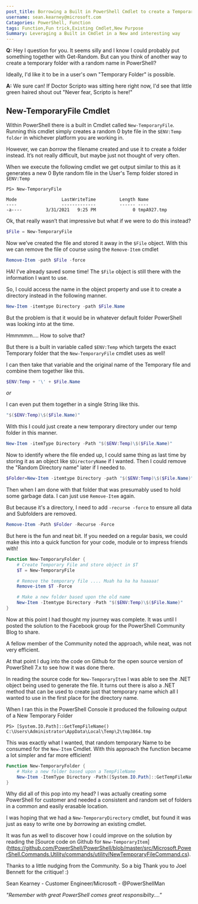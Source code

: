 ```yaml
---
post_title: Borrowing a Built in PowerShell Cmdlet to create a Temporary Folder
username: sean.kearney@microsoft.com
Catagories: PowerShell, Function
tags: Function,Fun trick,Existing Cmdlet,New Purpose
Summary: Leveraging a Built in Cmdlet in a New and interesting way
---
```


**Q:** Hey I question for you.  It seems silly and I know I could probably put 
something together with Get-Random.  But can you think of another way to create 
a temporary folder with a random name in PowerShell? 

Ideally, I'd like it to be in a user's own "Temporary Folder" is possible.

**A:**  We sure can!  If Doctor Scripto was sitting here right now, I'd see that
little green haired shout out "Never fear, Scripto is here!"

## New-TemporaryFile Cmdlet

Within PowerShell there is a built in Cmdlet called `New-TemporaryFile`.  
Running this cmdlet simply creates a random 0 byte file in the `$ENV:Temp folder` 
in whichever platform you are working in.

However, we can _borrow_ the filename created and use it to create a folder 
instead.   It’s not really difficult, but maybe just not thought of very often.

When we execute the following cmdlet we get output similar to this as it
generates a new 0 Byte random file in the User's Temp folder stored in 
`$ENV:Temp`

```
PS> New-TemporaryFile

Mode                 LastWriteTime         Length Name
----                 -------------         ------ ----
-a----         3/31/2021   9:25 PM              0 tmpA927.tmp
```

Ok, that really wasn’t that impressive but what if we were to do this instead?

```powershell
$File = New-TemporaryFile
```

Now we’ve created the file and stored it away in the `$File` object.   With this 
we can remove the file of course using the `Remove-Item` cmdlet

```powershell
Remove-Item -path $File -force
```

HA!  I’ve already saved some time! The `$File` object is still there with the 
information I want to use.

So, I could access the name in the object property and use it to create a 
directory instead in the following manner.

```powershell
New-Item -itemtype Directory -path $File.Name
```

But the problem is that it would be in whatever default folder PowerShell was 
looking into at the time.

Hmmmmm…. How to solve that?

But there is a built in variable called `$ENV:Temp` which targets the exact 
Temporary folder that the `New-TemporaryFile` cmdlet uses as well!

I can then take that variable and the original name of the Temporary file and combine them together like this.

```powershell
$ENV:Temp + '\' + $File.Name
```

_or_


I can even put them together in a single String like this.

```powershell
"$($ENV:Temp)\$($File.Name)"
```

With this I could just create a new temporary directory under our temp folder 
in this manner.

```powershell
New-Item -itemType Directory -Path "$($ENV:Temp)\$($File.Name)"
```

Now to identify where the file ended up, I could same thing as last time by storing it as an object like `$DirectoryName` if I wanted.   Then I could remove the "Random Directory name" later if I needed to.  

```powershell
$Folder=New-Item -itemtype Directory -path "$($ENV:Temp)\$($File.Name)"
```

Then when I am done with that folder that was presumably used to hold some 
garbage data. I can just use `Remove-Item` again. 

But because it's a directory, I need to add `-recurse -force` to ensure all data 
and Subfolders are removed.

```powershell
Remove-Item -Path $Folder -Recurse -Force
```

But here is the fun and neat bit.  If you needed on a regular basis, we could 
make this into a quick function for your code, module or to impress 
friends with!

```powershell
Function New-TemporaryFolder {
    # Create Temporary File and store object in $T
    $T = New-TemporaryFile

    # Remove the temporary file .... Muah ha ha ha haaaaa!
    Remove-item $T -Force

    # Make a new folder based upon the old name
    New-Item -Itemtype Directory -Path "$($ENV:Temp)\$($File.Name)" 
}
```

Now at this point I had thought my journey was complete.  It was until I posted
the solution to the Facebook group for the PowerShell Community Blog to share.

A fellow member of the Community noted the approach, while neat, was not very
efficient.   

At that point I dug into the code on Github for the open source version of
PowerShell 7.x to see how it was done there.   

In reading the source code for `New-TemporaryItem` I was able to see the .NET 
object being used to generate the file.  It turns out there is also a .NET 
method that can be used to create just that temporary name which all I wanted 
to use in the first place for the directory name.

When I ran this in the PowerShell Console it produced the following output of a
New Temporary Folder

```
PS> [System.IO.Path]::GetTempFileName()
C:\Users\Administrator\AppData\Local\Temp\2\tmp3864.tmp
```

This was exactly what I wanted, that random temporary Name to be consumed for
the `New-Item` Cmdlet. With this approach the function became a lot simpler and 
far more efficient!

```powershell
Function New-TemporaryFolder {
    # Make a new folder based upon a TempFileName
    New-Item -ItemType Directory -Path([System.IO.Path]::GetTempFileName())
}
```

Why did all of this pop into my head?  I was actually creating some PowerShell 
for customer and needed a consistent and random set of folders in a common and 
easily erasable location. 

I was hoping that we had a `New-TemporaryDirectory` cmdlet, but found it was 
just as easy to write one by _borrowing_ an existing cmdlet.

It was fun as well to discover how I could improve on the solution by reading
the [Source code on Github for `New-TemporaryItem`] (https://github.com/PowerShell/PowerShell/blob/master/src/Microsoft.PowerShell.Commands.Utility/commands/utility/NewTemporaryFileCommand.cs). 

Thanks to a little nudging from the Community.  So a big Thank you to Joel Bennett for the critique! :)

Sean Kearney - Customer Engineer/Microsoft - @PowerShellMan

_"Remember with great PowerShell comes great responsibilty...."_



